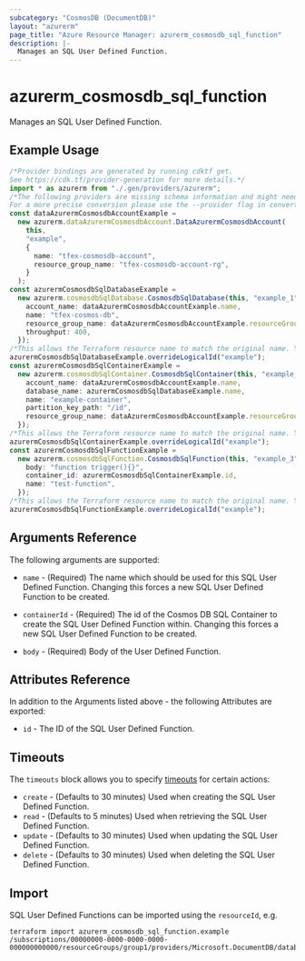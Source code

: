 ```yaml
---
subcategory: "CosmosDB (DocumentDB)"
layout: "azurerm"
page_title: "Azure Resource Manager: azurerm_cosmosdb_sql_function"
description: |-
  Manages an SQL User Defined Function.
---
```


# azurerm\_cosmosdb\_sql\_function

Manages an SQL User Defined Function.

## Example Usage

```typescript
/*Provider bindings are generated by running cdktf get.
See https://cdk.tf/provider-generation for more details.*/
import * as azurerm from "./.gen/providers/azurerm";
/*The following providers are missing schema information and might need manual adjustments to synthesize correctly: azurerm.
For a more precise conversion please use the --provider flag in convert.*/
const dataAzurermCosmosdbAccountExample =
  new azurerm.dataAzurermCosmosdbAccount.DataAzurermCosmosdbAccount(
    this,
    "example",
    {
      name: "tfex-cosmosdb-account",
      resource_group_name: "tfex-cosmosdb-account-rg",
    }
  );
const azurermCosmosdbSqlDatabaseExample =
  new azurerm.cosmosdbSqlDatabase.CosmosdbSqlDatabase(this, "example_1", {
    account_name: dataAzurermCosmosdbAccountExample.name,
    name: "tfex-cosmos-db",
    resource_group_name: dataAzurermCosmosdbAccountExample.resourceGroupName,
    throughput: 400,
  });
/*This allows the Terraform resource name to match the original name. You can remove the call if you don't need them to match.*/
azurermCosmosdbSqlDatabaseExample.overrideLogicalId("example");
const azurermCosmosdbSqlContainerExample =
  new azurerm.cosmosdbSqlContainer.CosmosdbSqlContainer(this, "example_2", {
    account_name: dataAzurermCosmosdbAccountExample.name,
    database_name: azurermCosmosdbSqlDatabaseExample.name,
    name: "example-container",
    partition_key_path: "/id",
    resource_group_name: dataAzurermCosmosdbAccountExample.resourceGroupName,
  });
/*This allows the Terraform resource name to match the original name. You can remove the call if you don't need them to match.*/
azurermCosmosdbSqlContainerExample.overrideLogicalId("example");
const azurermCosmosdbSqlFunctionExample =
  new azurerm.cosmosdbSqlFunction.CosmosdbSqlFunction(this, "example_3", {
    body: "function trigger(){}",
    container_id: azurermCosmosdbSqlContainerExample.id,
    name: "test-function",
  });
/*This allows the Terraform resource name to match the original name. You can remove the call if you don't need them to match.*/
azurermCosmosdbSqlFunctionExample.overrideLogicalId("example");

```

## Arguments Reference

The following arguments are supported:

*   `name` - (Required) The name which should be used for this SQL User Defined Function. Changing this forces a new SQL User Defined Function to be created.

*   `containerId` - (Required) The id of the Cosmos DB SQL Container to create the SQL User Defined Function within. Changing this forces a new SQL User Defined Function to be created.

*   `body` - (Required) Body of the User Defined Function.

## Attributes Reference

In addition to the Arguments listed above - the following Attributes are exported:

* `id` - The ID of the SQL User Defined Function.

## Timeouts

The `timeouts` block allows you to specify [timeouts](https://www.terraform.io/language/resources/syntax#operation-timeouts) for certain actions:

* `create` - (Defaults to 30 minutes) Used when creating the SQL User Defined Function.
* `read` - (Defaults to 5 minutes) Used when retrieving the SQL User Defined Function.
* `update` - (Defaults to 30 minutes) Used when updating the SQL User Defined Function.
* `delete` - (Defaults to 30 minutes) Used when deleting the SQL User Defined Function.

## Import

SQL User Defined Functions can be imported using the `resourceId`, e.g.

```shell
terraform import azurerm_cosmosdb_sql_function.example /subscriptions/00000000-0000-0000-0000-000000000000/resourceGroups/group1/providers/Microsoft.DocumentDB/databaseAccounts/account1/sqlDatabases/database1/containers/container1/userDefinedFunctions/userDefinedFunction1
```
